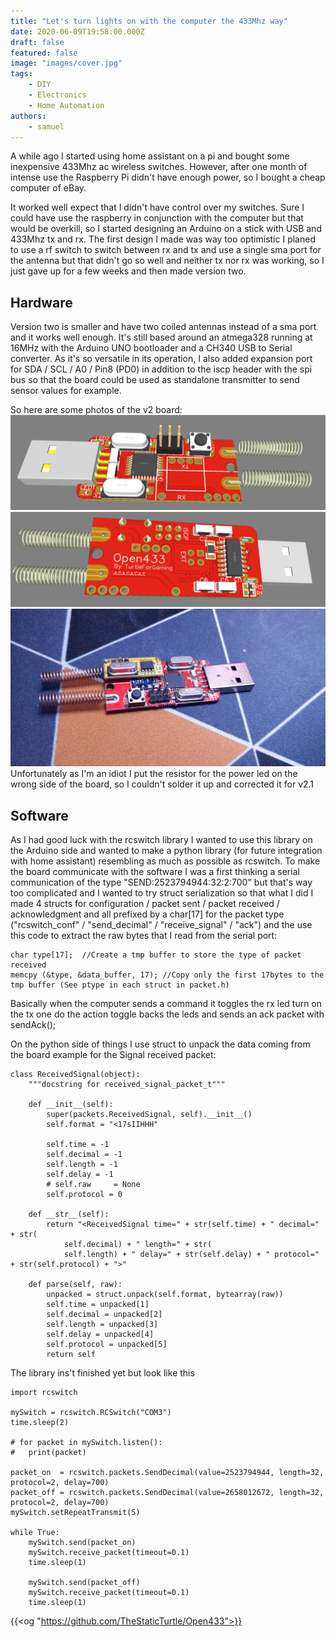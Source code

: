 ```yaml
---
title: "Let's turn lights on with the computer the 433Mhz way"
date: 2020-06-09T19:58:00.000Z
draft: false
featured: false
image: "images/cover.jpg"
tags:
    - DIY
    - Electronics
    - Home Automation
authors:
    - samuel
---
```


A while ago I started using home assistant on a pi and bought some inexpensive 433Mhz ac wireless switches. However, after one month of intense use the Raspberry Pi didn't have enough power, so I bought a cheap computer of eBay.

<!--more-->

It worked well expect that I didn't have control over my switches. Sure I could have use the raspberry in conjunction with the computer but that would be overkill, so I started designing an Arduino on a stick with USB and 433Mhz tx and rx. The first design I made was way too optimistic I planed to use a rf switch to switch between rx and tx and use a single sma port for the antenna but that didn't go so well and neither tx nor rx was working, so I just gave up for a few weeks and then made version two.

## Hardware

Version two is smaller and have two coiled antennas instead of a sma port and it works well enough. It's still based around an atmega328 running at 16MHz with the Arduino UNO bootloader and a CH340 USB to Serial converter. As it's so versatile in its operation, I also added expansion port for SDA / SCL / A0 / Pin8 (PD0) in addition to the iscp header with the spi bus so that the board could be used as standalone transmitter to send sensor values for example.

So here are some photos of the v2 board:
![](images/dl_chrome_2020-06-16_01-04-59.png)![](images/dl_chrome_2020-06-16_01-05-11.png)![](images/dl_IMG_20200616_010949.jpg)
Unfortunately as I'm an idiot I put the resistor for the power led on the wrong side of the board, so I couldn't solder it up and corrected it for v2.1

## Software

As I had good luck with the rcswitch library I wanted to use this library on the Arduino side and wanted to make a python library (for future integration with home assistant) resembling as much as possible as rcswitch. To make the board communicate with the software I was a first thinking a serial communication of the type "SEND:2523794944:32:2:700" but that's way too complicated and I wanted to try struct serialization so that what I did I made 4 structs for configuration / packet sent / packet received / acknowledgment and all prefixed by a char[17] for the packet type ("rcswitch_conf" / "send_decimal" / "receive_signal" / "ack") and the use this code to extract the raw bytes that I read from the serial port:

    char type[17];  //Create a tmp buffer to store the type of packet received
    memcpy (&type, &data_buffer, 17); //Copy only the first 17bytes to the tmp buffer (See ptype in each struct in packet.h)
    

Basically when the computer sends a command it toggles the rx led turn on the tx one do the action toggle backs the leds and sends an ack packet with sendAck();

On the python side of things I use struct to unpack the data coming from the board example for the Signal received packet:

    class ReceivedSignal(object):
    	"""docstring for received_signal_packet_t"""
    
    	def __init__(self):
    		super(packets.ReceivedSignal, self).__init__()
    		self.format = "<17sIIHHH"
    
    		self.time = -1
    		self.decimal = -1
    		self.length = -1
    		self.delay = -1
    		# self.raw     = None
    		self.protocol = 0
    
    	def __str__(self):
    		return "<ReceivedSignal time=" + str(self.time) + " decimal=" + str(
    			self.decimal) + " length=" + str(
    			self.length) + " delay=" + str(self.delay) + " protocol=" + str(self.protocol) + ">"
    
    	def parse(self, raw):
    		unpacked = struct.unpack(self.format, bytearray(raw))
    		self.time = unpacked[1]
    		self.decimal = unpacked[2]
    		self.length = unpacked[3]
    		self.delay = unpacked[4]
    		self.protocol = unpacked[5]
    		return self
    

The library ins't finished yet but look like this

    import rcswitch
    
    mySwitch = rcswitch.RCSwitch("COM3")
    time.sleep(2)
    
    # for packet in mySwitch.listen():
    # 	print(packet)
    
    packet_on  = rcswitch.packets.SendDecimal(value=2523794944, length=32, protocol=2, delay=700)
    packet_off = rcswitch.packets.SendDecimal(value=2658012672, length=32, protocol=2, delay=700)
    mySwitch.setRepeatTransmit(5)
    
    while True:
    	mySwitch.send(packet_on)
    	mySwitch.receive_packet(timeout=0.1)
    	time.sleep(1)
    
    	mySwitch.send(packet_off)
    	mySwitch.receive_packet(timeout=0.1)
    	time.sleep(1)
    

{{<og "https://github.com/TheStaticTurtle/Open433">}}
